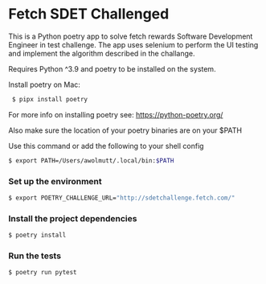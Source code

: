 # Fetch SDET Challenged

This is a Python poetry app to solve fetch rewards Software Development Engineer in test challenge. The app uses selenium to perform the UI testing and implement the algorithm described in the challange.

Requires Python ^3.9 and poetry to be installed on the system. 

Install poetry on Mac: 

```zsh
 $ pipx install poetry
```

For more info on installing poetry see: https://python-poetry.org/

Also make sure the location of your poetry binaries are on your $PATH

Use this command or add the following to your shell config

```zsh
$ export PATH=/Users/awolmutt/.local/bin:$PATH
```

### Set up the environment

```zsh
$ export POETRY_CHALLENGE_URL="http://sdetchallenge.fetch.com/"
```

### Install the project dependencies

```zsh
$ poetry install
```

### Run the tests

```
$ poetry run pytest
```